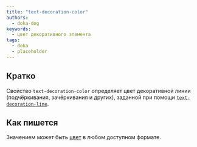 ```yaml
---
title: "text-decoration-color"
authors:
  - doka-dog
keywords:
  - цвет декоративного элемента
tags:
  - doka
  - placeholder
---
```


## Кратко

Свойство `text-decoration-color` определяет цвет декоративной линии (подчёркивания, зачёркивания и других), заданной при помощи [`text-decoration-line`](/css/text-decoration-line).

## Как пишется

Значением может быть [цвет](/css/web-colors) в любом доступном формате.
